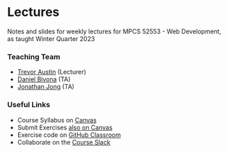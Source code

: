 # Lectures
Notes and slides for weekly lectures for MPCS 52553 - Web Development, as taught Winter Quarter 2023

### Teaching Team
- [Trevor Austin](mailto:trevoraustin@cs.uchicago.edu) (Lecturer)
- [Daniel Bivona](mailto:daniel.bivona@gmail.com) (TA)
- [Jonathan Jong](mailto:jonathanmjong@gmail.com) (TA)

### Useful Links
- Course Syllabus on [Canvas](https://canvas.uchicago.edu/courses/47824)
- Submit Exercises [also on Canvas](https://canvas.uchicago.edu/courses/47824/assignments)
- Exercise code on [GitHub Classroom](https://classroom.github.com/classrooms/97002355-uchicago-web-development-winter-2023)
- Collaborate on the [Course Slack](https://join.slack.com/share/enQtNDYwNDA3MTAxNDA2Ni01YTc0YzIwOTRjYjEyMGIzZDY2Y2QwZGEzNmEwMjMwNGVmYWFjYWM1MTA2MmI0YzFkMzg3MTE5NWY1N2U0MTI3)
